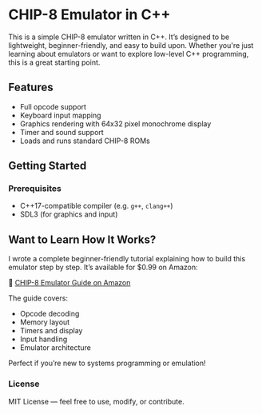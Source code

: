 # CHIP-8 Emulator in C++

This is a simple CHIP-8 emulator written in C++. It’s designed to be lightweight, beginner-friendly, and easy to build upon. Whether you're just learning about emulators or want to explore low-level C++ programming, this is a great starting point.

## Features

- Full opcode support
- Keyboard input mapping
- Graphics rendering with 64x32 pixel monochrome display
- Timer and sound support
- Loads and runs standard CHIP-8 ROMs

## Getting Started

### Prerequisites

- C++17-compatible compiler (e.g. `g++`, `clang++`)
- SDL3 (for graphics and input)

## Want to Learn How It Works?
I wrote a complete beginner-friendly tutorial explaining how to build this emulator step by step. It’s available for $0.99 on Amazon:

📘 [CHIP-8 Emulator Guide on Amazon](https://www.amazon.com/dp/B0FKD1BB8N)

The guide covers:

- Opcode decoding
- Memory layout
- Timers and display
- Input handling
- Emulator architecture

Perfect if you’re new to systems programming or emulation!

### License
MIT License — feel free to use, modify, or contribute.

